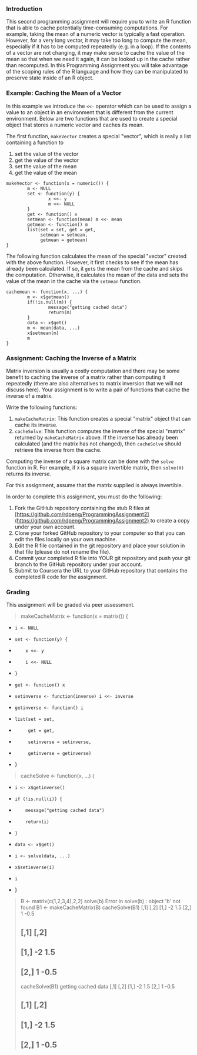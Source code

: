 ### Introduction

This second programming assignment will require you to write an R
function that is able to cache potentially time-consuming computations.
For example, taking the mean of a numeric vector is typically a fast
operation. However, for a very long vector, it may take too long to
compute the mean, especially if it has to be computed repeatedly (e.g.
in a loop). If the contents of a vector are not changing, it may make
sense to cache the value of the mean so that when we need it again, it
can be looked up in the cache rather than recomputed. In this
Programming Assignment you will take advantage of the scoping rules of
the R language and how they can be manipulated to preserve state inside
of an R object.

### Example: Caching the Mean of a Vector

In this example we introduce the `<<-` operator which can be used to
assign a value to an object in an environment that is different from the
current environment. Below are two functions that are used to create a
special object that stores a numeric vector and caches its mean.

The first function, `makeVector` creates a special "vector", which is
really a list containing a function to

1.  set the value of the vector
2.  get the value of the vector
3.  set the value of the mean
4.  get the value of the mean

<!-- -->

    makeVector <- function(x = numeric()) {
            m <- NULL
            set <- function(y) {
                    x <<- y
                    m <<- NULL
            }
            get <- function() x
            setmean <- function(mean) m <<- mean
            getmean <- function() m
            list(set = set, get = get,
                 setmean = setmean,
                 getmean = getmean)
    }

The following function calculates the mean of the special "vector"
created with the above function. However, it first checks to see if the
mean has already been calculated. If so, it `get`s the mean from the
cache and skips the computation. Otherwise, it calculates the mean of
the data and sets the value of the mean in the cache via the `setmean`
function.

    cachemean <- function(x, ...) {
            m <- x$getmean()
            if(!is.null(m)) {
                    message("getting cached data")
                    return(m)
            }
            data <- x$get()
            m <- mean(data, ...)
            x$setmean(m)
            m
    }

### Assignment: Caching the Inverse of a Matrix

Matrix inversion is usually a costly computation and there may be some
benefit to caching the inverse of a matrix rather than computing it
repeatedly (there are also alternatives to matrix inversion that we will
not discuss here). Your assignment is to write a pair of functions that
cache the inverse of a matrix.

Write the following functions:

1.  `makeCacheMatrix`: This function creates a special "matrix" object
    that can cache its inverse.
2.  `cacheSolve`: This function computes the inverse of the special
    "matrix" returned by `makeCacheMatrix` above. If the inverse has
    already been calculated (and the matrix has not changed), then
    `cacheSolve` should retrieve the inverse from the cache.

Computing the inverse of a square matrix can be done with the `solve`
function in R. For example, if `X` is a square invertible matrix, then
`solve(X)` returns its inverse.

For this assignment, assume that the matrix supplied is always
invertible.

In order to complete this assignment, you must do the following:

1.  Fork the GitHub repository containing the stub R files at
    [https://github.com/rdpeng/ProgrammingAssignment2](https://github.com/rdpeng/ProgrammingAssignment2)
    to create a copy under your own account.
2.  Clone your forked GitHub repository to your computer so that you can
    edit the files locally on your own machine.
3.  Edit the R file contained in the git repository and place your
    solution in that file (please do not rename the file).
4.  Commit your completed R file into YOUR git repository and push your
    git branch to the GitHub repository under your account.
5.  Submit to Coursera the URL to your GitHub repository that contains
    the completed R code for the assignment.

### Grading

This assignment will be graded via peer assessment.


> makeCacheMatrix <- function(x = matrix()) {
+     i <- NULL
+     set <- function(y) {
+         x <<- y
+         i <<- NULL
+     }
+     get <- function() x
+     setinverse <- function(inverse) i <<- inverse
+     getinverse <- function() i
+     list(set = set,
+          get = get,
+          setinverse = setinverse,
+          getinverse = getinverse)
+ }
> 
> cacheSolve <- function(x, ...) {
+     i <- x$getinverse()
+     if (!is.null(i)) {
+         message("getting cached data")
+         return(i)
+     }
+     data <- x$get()
+     i <- solve(data, ...)
+     x$setinverse(i)
+     i
+ }
> 
> B <- matrix(c(1,2,3,4),2,2)
> solve(b)
Error in solve(b) : object 'b' not found
> B1 <- makeCacheMatrix(B)
> cacheSolve(B1)
     [,1] [,2]
[1,]   -2  1.5
[2,]    1 -0.5
> ##      [,1] [,2]
> ## [1,]   -2  1.5
> ## [2,]    1 -0.5
> cacheSolve(B1)
getting cached data
     [,1] [,2]
[1,]   -2  1.5
[2,]    1 -0.5
> ##      [,1] [,2]
> ## [1,]   -2  1.5
> ## [2,]    1 -0.5

